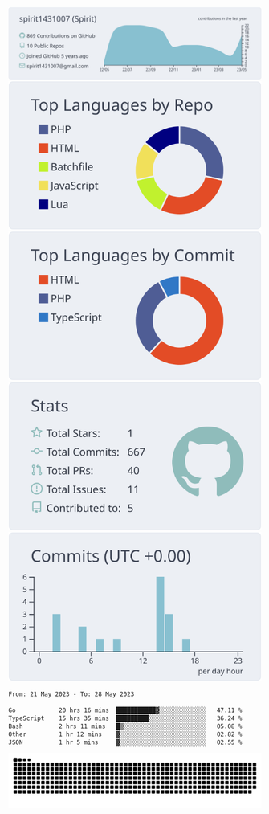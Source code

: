 [![](https://raw.githubusercontent.com/spirit1431007/spirit1431007/master/profile-summary-card-output/nord_bright/0-profile-details.svg)](https://git.io/spiritx)
[![](https://raw.githubusercontent.com/spirit1431007/spirit1431007/master/profile-summary-card-output/nord_bright/1-repos-per-language.svg)](https://git.io/spiritx) [![](https://raw.githubusercontent.com/spirit1431007/spirit1431007/master/profile-summary-card-output/nord_bright/2-most-commit-language.svg)](https://git.io/spiritx)
[![](https://raw.githubusercontent.com/spirit1431007/spirit1431007/master/profile-summary-card-output/nord_bright/3-stats.svg)](https://git.io/spiritx) [![](https://raw.githubusercontent.com/spirit1431007/spirit1431007/master/profile-summary-card-output/nord_bright/4-productive-time.svg)](https://git.io/spiritx)

<!--START_SECTION:waka-->

```text
From: 21 May 2023 - To: 28 May 2023

Go            20 hrs 16 mins  ███████████▓░░░░░░░░░░░░░   47.11 %
TypeScript    15 hrs 35 mins  █████████░░░░░░░░░░░░░░░░   36.24 %
Bash          2 hrs 11 mins   █▒░░░░░░░░░░░░░░░░░░░░░░░   05.08 %
Other         1 hr 12 mins    ▓░░░░░░░░░░░░░░░░░░░░░░░░   02.82 %
JSON          1 hr 5 mins     ▓░░░░░░░░░░░░░░░░░░░░░░░░   02.55 %
```

<!--END_SECTION:waka-->

![contribution](https://github.com/spirit1431007/spirit1431007/blob/output/github-contribution-grid-snake.svg)
